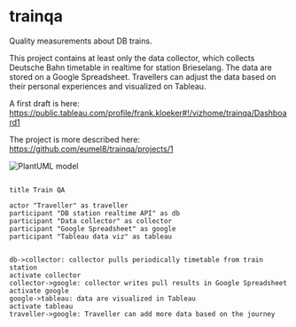 # trainqa
Quality measurements about DB trains.

This project contains at least only the data collector, which collects
Deutsche Bahn timetable in realtime for station Brieselang.
The data are stored on a Google Spreadsheet. Travellers can adjust the data
based on their personal experiences and visualized on Tableau.

A first draft is here: https://public.tableau.com/profile/frank.kloeker#!/vizhome/trainqa/Dashboard1

The project is more described here: https://github.com/eumel8/trainqa/projects/1


![PlantUML model](http://www.plantuml.com/plantuml/png/PP71JiCm38RlUOfVk-y5TfWsX8IuWTWBk8tPWjoaIfoYxUb9qz9kS6fZsP__BpaafQYv4wDEXN6Av3pUZyPGgo5YKme3Yt3SW1BqzsJwCkPQrvDNR9wVK3ZgWaTa4dKTu_ZsMaTiywUNbD260YaBAdKzFNQ-X70MnaTVc3PTcBLsdslviVL4ZJ1bs14-kDiKTYeQOsoptIzBTki-z5aaeUVeWdKjYLmnXg-J-8oXWzOBcUt6It43ATz5Nlws-odPFVyxEkLKro1oog891VVVR2NFUjDdkvybTfCQHIvwAPEu6ziHDPilyulrybHhhkKjqP87MOikH9x83QK231vwONo573rVpO6zpPty0000a)

```plantuml

title Train QA

actor "Traveller" as traveller
participant "DB station realtime API" as db
participant "Data collector" as collector
participant "Google Spreadsheet" as google
participant "Tableau data viz" as tableau


db->collector: collector pulls periodically timetable from train station
activate collector
collector->google: collector writes pull results in Google Spreadsheet
activate google
google->tableau: data are visualized in Tableau
activate tableau
traveller->google: Traveller can add more data based on the journey
